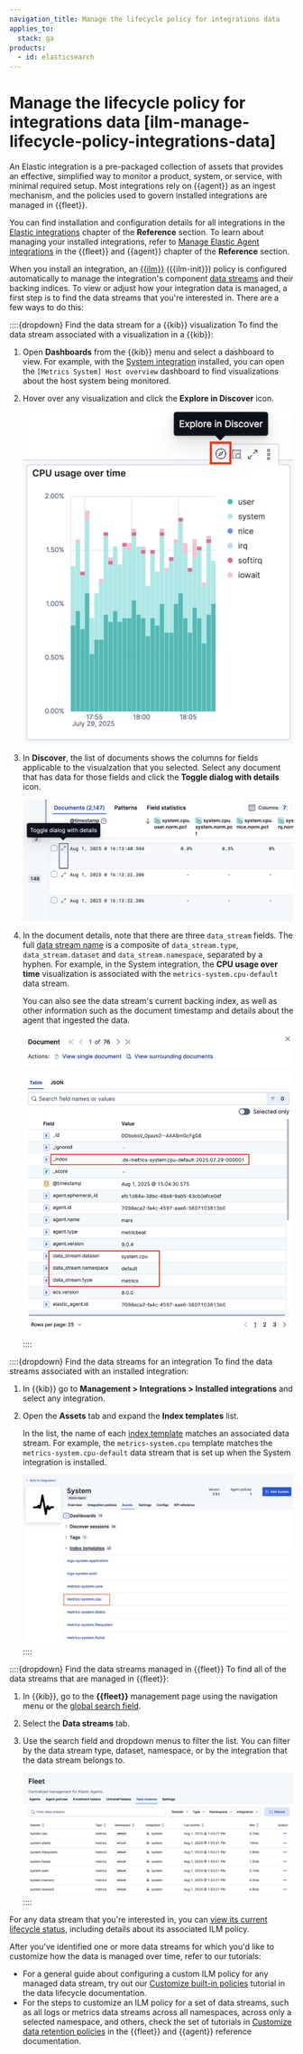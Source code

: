 ```yaml
---
navigation_title: Manage the lifecycle policy for integrations data
applies_to:
  stack: ga
products:
  - id: elasticsearch
---
```


# Manage the lifecycle policy for integrations data [ilm-manage-lifecycle-policy-integrations-data]

An Elastic integration is a pre-packaged collection of assets that provides an effective, simplified way to monitor a product, system, or service, with minimal required setup. Most integrations rely on {{agent}} as an ingest mechanism, and the policies used to govern installed integrations are managed in {{fleet}}.

You can find installation and configuration details for all integrations in the [Elastic integrations](https://docs.elastic.co/en/integrations) chapter of the **Reference** section. To learn about managing your installed integrations, refer to [Manage Elastic Agent integrations](/reference/fleet/manage-integrations.md) in the {{fleet}} and {{agent}} chapter of the **Reference** section.

When you install an integration, an [{{ilm}}](/manage-data/lifecycle/index-lifecycle-management.md) ({{ilm-init}}) policy is configured automatically to manage the integration's component [data streams](/manage-data/data-store/data-streams.md) and their backing indices. To view or adjust how your integration data is managed, a first step is to find the data streams that you're interested in. There are a few ways to do this:

::::{dropdown} Find the data stream for a {{kib}} visualization
To find the data stream associated with a visualization in a {{kib}}:

1. Open **Dashboards** from the {{kib}} menu and select a dashboard to view. For example, with the [System integration](integration-docs://reference/system.md) installed, you can open the `[Metrics System] Host overview` dashboard to find visualizations about the host system being monitored.

1. Hover over any visualization and click the **Explore in Discover** icon.

    ![Explore in discover](/manage-data/images/ilm-explore-in-discover.png "")

1. In **Discover**, the list of documents shows the columns for fields applicable to the visualzation that you selected. Select any document that has data for those fields and click the **Toggle dialog with details** icon.

    ![Discover documents list](/manage-data/images/ilm-toggle-document-details.png "")

1. In the document details, note that there are three `data_stream` fields. The full [data stream name](/reference/fleet/data-streams.md#data-streams-naming-scheme) is a composite of `data_stream.type`, `data_stream.dataset` and `data_stream.namespace`, separated by a hyphen. For example, in the System integration, the **CPU usage over time** visualization is associated with the `metrics-system.cpu-default` data stream.

    You can also see the data stream's current backing index, as well as other information such as the document timestamp and details about the agent that ingested the data.

    ![Document details](/manage-data/images/ilm-document-data-stream.png "")
::::

::::{dropdown} Find the data streams for an integration
To find the data streams associated with an installed integration:

1. In {{kib}} go to **Management > Integrations > Installed integrations** and select any integration.

1. Open the **Assets** tab and expand the **Index templates** list.

   In the list, the name of each [index template](/manage-data/data-store/templates.md) matches an associated data stream. For example, the `metrics-system.cpu` template matches the `metrics-system.cpu-default` data stream that is set up when the System integration is installed.

    ![Integration assets](/manage-data/images/ilm-integration-assets.png "")
::::

::::{dropdown} Find the data streams managed in {{fleet}}
To find all of the data streams that are managed in {{fleet}}:

1. In {{kib}}, go to the **{{fleet}}** management page using the navigation menu or the [global search field](/explore-analyze/find-and-organize/find-apps-and-objects.md).
1. Select the **Data streams** tab.

1. Use the search field and dropdown menus to filter the list. You can filter by the data stream type, dataset, namespace, or by the integration that the data stream belongs to.

    ![Integration assets](/manage-data/images/ilm-fleet-data-streams.png "")
::::

For any data stream that you're interested in, you can [view its current lifecycle status](/manage-data/lifecycle/index-lifecycle-management/policy-view-status.md), including details about its associated ILM policy.

After you've identified one or more data streams for which you'd like to customize how the data is managed over time, refer to our tutorials:

* For a general guide about configuring a custom ILM policy for any managed data stream, try out our [Customize built-in policies](/manage-data/lifecycle/index-lifecycle-management/tutorial-customize-built-in-policies.md) tutorial in the data lifecycle documentation.
* For the steps to customize an ILM policy for a set of data streams, such as all logs or metrics data streams across all namespaces, across only a selected namespace, and others, check the set of tutorials in [Customize data retention policies](/reference/fleet/data-streams-ilm-tutorial.md) in the {{fleet}} and {{agent}} reference documentation.
